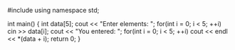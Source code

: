 #include <iostream>
using namespace std;

int main()
{
  int data[5];
   cout << "Enter elements: ";
   for(int i = 0; i < 5; ++i)
      cin >> data[i];
   cout << "You entered: ";
   for(int i = 0; i < 5; ++i)
      cout << endl << *(data + i);
   return 0;
}
